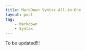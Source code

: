 ```yaml
---
title: MarkDown Syntax All-in-One
layout: post
tag:
    - Markdown
    - Syntax
---
```


To be updated!!!
